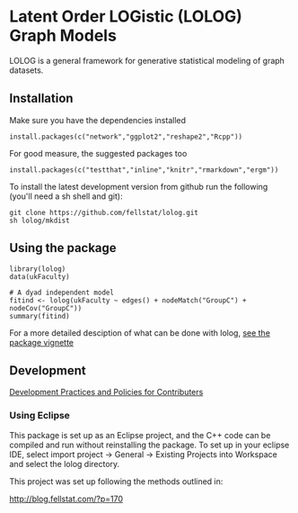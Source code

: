 # Latent Order LOGistic (LOLOG) Graph Models

LOLOG is a general framework for generative statistical modeling of graph datasets.  


## Installation

Make sure you have the dependencies installed

```
install.packages(c("network","ggplot2","reshape2","Rcpp"))
```

For good measure, the suggested packages too

```
install.packages(c("testthat","inline","knitr","rmarkdown","ergm"))
```

To install the latest development version from github run the following (you'll need a sh shell and git):

```
git clone https://github.com/fellstat/lolog.git
sh lolog/mkdist
```

## Using the package

```
library(lolog)
data(ukFaculty)

# A dyad independent model
fitind <- lolog(ukFaculty ~ edges() + nodeMatch("GroupC") + nodeCov("GroupC"))
summary(fitind)
```

For a more detailed desciption of what can be done with lolog, [see the package vignette](inst/doc/lolog-introduction.pdf)

## Development

[Development Practices and Policies for Contributers](../../wiki/How-to-Contribute:-Git-Practices)

### Using Eclipse

This package is set up as an Eclipse project, and the C++ code can be compiled and run without reinstalling the package. To set up in your eclipse IDE, select import project -> General -> Existing Projects into Workspace and select the lolog directory.

This project was set up following the methods outlined in:

<http://blog.fellstat.com/?p=170>




